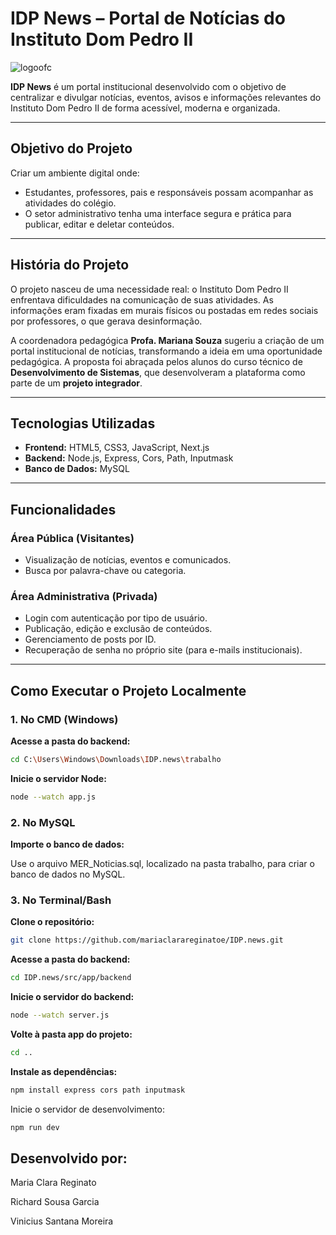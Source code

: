 # IDP News – Portal de Notícias do Instituto Dom Pedro II

![logoofc](https://github.com/user-attachments/assets/7bf05b81-5ff1-4d13-bf1c-fca4bf6f2733)


**IDP News** é um portal institucional desenvolvido com o objetivo de centralizar e divulgar notícias, eventos, avisos e informações relevantes do Instituto Dom Pedro II de forma acessível, moderna e organizada.

---

## Objetivo do Projeto

Criar um ambiente digital onde:

- Estudantes, professores, pais e responsáveis possam acompanhar as atividades do colégio.
- O setor administrativo tenha uma interface segura e prática para publicar, editar e deletar conteúdos.

---

## História do Projeto

O projeto nasceu de uma necessidade real: o Instituto Dom Pedro II enfrentava dificuldades na comunicação de suas atividades. As informações eram fixadas em murais físicos ou postadas em redes sociais por professores, o que gerava desinformação.

A coordenadora pedagógica **Profa. Mariana Souza** sugeriu a criação de um portal institucional de notícias, transformando a ideia em uma oportunidade pedagógica. A proposta foi abraçada pelos alunos do curso técnico de **Desenvolvimento de Sistemas**, que desenvolveram a plataforma como parte de um **projeto integrador**.

---

## Tecnologias Utilizadas

- **Frontend:** HTML5, CSS3, JavaScript, Next.js
- **Backend:** Node.js, Express, Cors, Path, Inputmask
- **Banco de Dados:** MySQL

---

## Funcionalidades

### Área Pública (Visitantes)

- Visualização de notícias, eventos e comunicados.
- Busca por palavra-chave ou categoria.

### Área Administrativa (Privada)

- Login com autenticação por tipo de usuário.
- Publicação, edição e exclusão de conteúdos.
- Gerenciamento de posts por ID.
- Recuperação de senha no próprio site (para e-mails institucionais).

---

## Como Executar o Projeto Localmente

### 1. No CMD (Windows)

**Acesse a pasta do backend:**
```bash
cd C:\Users\Windows\Downloads\IDP.news\trabalho
```

**Inicie o servidor Node:**

```bash
node --watch app.js
```

### 2. No MySQL

**Importe o banco de dados:**

Use o arquivo MER_Noticias.sql, localizado na pasta trabalho, para criar o banco de dados no MySQL.



### 3. No Terminal/Bash


**Clone o repositório:**

```bash
git clone https://github.com/mariaclarareginatoe/IDP.news.git
```


**Acesse a pasta do backend:**

```bash
cd IDP.news/src/app/backend
```


**Inicie o servidor do backend:**

```bash
node --watch server.js
```



**Volte à pasta app do projeto:**

```bash
cd ..
```


**Instale as dependências:**

```bash
npm install express cors path inputmask 
```



Inicie o servidor de desenvolvimento:

```bash
npm run dev
```


## Desenvolvido por:

Maria Clara Reginato

Richard Sousa Garcia

Vinicius Santana Moreira
